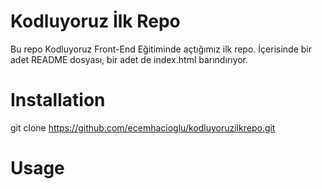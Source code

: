 # Kodluyoruz İlk Repo
Bu repo Kodluyoruz Front-End Eğitiminde açtığımız ilk repo. İçerisinde bir adet README dosyası, bir adet de index.html barındırıyor.
# Installation
git clone https://github.com/ecemhacioglu/kodluyoruzilkrepo.git
# Usage

